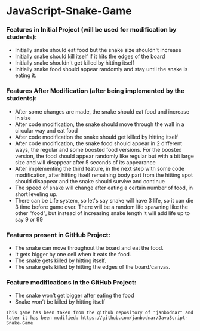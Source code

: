 # JavaScript-Snake-Game

### Features in Initial Project (will be used for modification by students):
- Initially snake should eat food but the snake size shouldn't increase
- Initially snake should kill itself if it hits the edges of the board
- Initially snake shouldn't get killed by hitting itself
- Initially snake food should appear randomly and stay until the snake is eating it.

### Features After Modification (after being implemented by the students):
- After some changes are made, the snake should eat food and increase in size
- After code modification, the snake should move through the wall in a circular way and eat food
- After code modification the snake should get killed by hitting itself
- After code modification, the snake food should appear in 2 different ways, the regular and some boosted food versions. For the boosted version, the food should appear randomly like regular but with a bit large size and will disappear after 5 seconds of its appearance
- After implementing the third feature, in the next step with some code modification, after hitting itself remaining body part from the hitting spot should disappear and the snake should survive and continue
- The speed of snake will change after eating a certain number of food, in short leveling up.
- There can be Life system, so let's say snake will have 3 life, so it can die 3 time before game over. There will be a random life spawning like the other "food", but instead of increasing snake length it will add life up to say 9 or 99

### Features present in GitHub Project:
- The snake can move throughout the board and eat the food.
- It gets bigger by one cell when it eats the food.
- The snake gets killed by hitting itself.
- The snake gets killed by hitting the edges of the board/canvas.

### Feature modifications in the GitHub Project:
- The snake won’t get bigger after eating the food
- Snake won’t be killed by hitting itself

```
This game has been taken from the github repository of "janbodnar" and later it has been modified: https://github.com/janbodnar/JavaScript-Snake-Game
```
